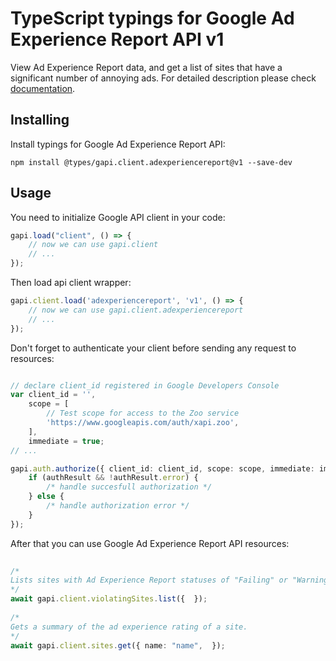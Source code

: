 # TypeScript typings for Google Ad Experience Report API v1
View Ad Experience Report data, and get a list of sites that have a significant number of annoying ads.
For detailed description please check [documentation](https://developers.google.com/ad-experience-report/).

## Installing

Install typings for Google Ad Experience Report API:
```
npm install @types/gapi.client.adexperiencereport@v1 --save-dev
```

## Usage

You need to initialize Google API client in your code:
```typescript
gapi.load("client", () => { 
    // now we can use gapi.client
    // ... 
});
```

Then load api client wrapper:
```typescript
gapi.client.load('adexperiencereport', 'v1', () => {
    // now we can use gapi.client.adexperiencereport
    // ... 
});
```

Don't forget to authenticate your client before sending any request to resources:
```typescript

// declare client_id registered in Google Developers Console
var client_id = '',
    scope = [     
        // Test scope for access to the Zoo service
        'https://www.googleapis.com/auth/xapi.zoo',
    ],
    immediate = true;
// ...

gapi.auth.authorize({ client_id: client_id, scope: scope, immediate: immediate }, authResult => {
    if (authResult && !authResult.error) {
        /* handle succesfull authorization */
    } else {
        /* handle authorization error */
    }
});            
```

After that you can use Google Ad Experience Report API resources:

```typescript 
    
/* 
Lists sites with Ad Experience Report statuses of "Failing" or "Warning".  
*/
await gapi.client.violatingSites.list({  }); 
    
/* 
Gets a summary of the ad experience rating of a site.  
*/
await gapi.client.sites.get({ name: "name",  });
```